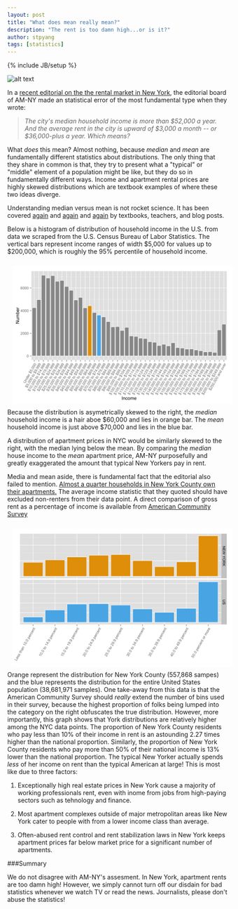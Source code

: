 ```yaml
---
layout: post
title: "What does mean really mean?"
description: "The rent is too damn high...or is it?"
author: stpyang
tags: [statistics]
---
```

{% include JB/setup %}

![alt text](http://upload.wikimedia.org/wikipedia/commons/thumb/b/b1/Jimmy_McMillan_Blue_2_2011_Shankbone.jpg/220px-Jimmy_McMillan_Blue_2_2011_Shankbone.jpg
 "jimmy mcmillan does not approve") 

In a
[recent editorial on the the rental market in New York](http://www.amny.com/opinion/editorial/editorial-nyc-s-big-challenge-is-to-hold-costs-down-1.7296517),
the editorial board of AM-NY made an statistical error of the most
fundamental type when they wrote:

>*The city's median household income is more than $52,000 a year. And
> the average rent in the city is upward of $3,000 a month -- or
> $36,000-plus a year.* *Which means?*

What *does* this mean?  Almost nothing, because *median* and *mean* are
fundamentally different statistics about distributions.  The only
thing that they share in common is that, they try to present what a
"typical" or "middle" element of a population might be like, but they
do so in fundamentally different ways.  Income and apartment rental
prices are highly skewed distributions which are textbook examples of
where these two ideas diverge.

Understanding median versus mean is not rocket science.  It has been
covered
[again](http://www.thomasjstanley.com/blog-articles/48/Average_Rich_or_Median_Poor.html)
and
[again](http://www.payscale.com/compensation-today/2011/11/mean-vs-median)
and [again](http://www.diffen.com/difference/Mean_vs_Median) by
textbooks, teachers, and blog posts.

Below is a histogram of distribution of household income in the
U.S. from data we scraped from the U.S. Census Bureau of Labor
Statistics.  The vertical bars represent income ranges of width $5,000
for values up to $200,000, which is roughly the 95% percentile of
household income.

<img style="float:left; width: 550px; padding:10px" src="/assets/data/2014-03-08_household_income.png" alt=""/>

Because the distribution is asymetrically skewed to the right, the *median* household income is a hair aboe
$60,000 and lies in orange bar.  The *mean* household income is just
above $70,000 and lies in the blue bar.

A distribution of apartment prices in NYC would be similarly skewed to
the right, with the median lying below the mean.  By comparing the
*median* house income to the *mean* apartment price, AM-NY
purposefully and greatly exaggerated the amount that typical New Yorkers pay in rent.

Media and mean aside, there is fundamental fact that the editorial
also failed to mention.  [Almost a quarter households in New York
County own their apartments.](http://factfinder2.census.gov) The
average income statistic that they quoted should have excluded
non-renters from their data point.  A direct comparison of gross rent
as a percentage of income is available from [American Community
Survey](https://www.census.gov/acs/www/)

<img style="float:left; width: 550px; padding:10px" src="/assets/data/2014-03-08_gross_rent_as_percentage_of_household_income.png" alt=""/>

Orange represent the distribution for New York County (557,868 sampes)
and the blue represents the distribution for the entire United States
population (38,681,971 samples).  One take-away from this data is that
the American Community Survey should *really* extend the number of
bins used in their survey, because the highest proportion of folks
being lumped into the category on the right obfuscates the true
distribution.  However, more importantly, this graph shows that York
distributions are relatively higher among the NYC data points.  The
proportion of New York County residents who pay less than 10% of their
income in rent is an astounding 2.27 times higher than the national
proportion.  Similarly, the proportion of New York County residents
who pay more than 50% of their national income is 13% lower than the
national proportion.  The typical New Yorker actually spends *less* of
her income on rent than the typical American at large!  This is most
like due to three factors:

1. Exceptionally high real estate prices in New York cause a majority
   of working professionals rent, even with inome from jobs from
   high-paying sectors such as tehnology and finance.

2. Most apartment complexes outside of major metropolitan areas like
   New York cater to people with from a lower income class than
   average.

3. Often-abused rent control and rent stabilization laws in New York
   keeps apartment prices far below market price for a significant
   number of apartments.

###Summary

We do not disagree with AM-NY's assesment.  In New York, apartment
rents are too damn high!  However, we simply cannot turn off our
disdain for bad statistics whenever we watch TV or read the news.
Journalists, please don't abuse the statistics!
